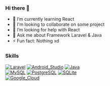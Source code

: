 ### Hi there 👋

- 🌱 I’m currently learning React
- 👯 I'm looking to collaborate on some project
- 🤔 I’m looking for help with React
- 💬 Ask me about Framework Laravel & Java
- ⚡ Fun fact: Nothing xd

### Skills

[![Laravel](https://img.shields.io/badge/Framework_LARAVEL-EB4432?style=for-the-badge&logo=laravel&logoColor=white&labelColor=101010)]()
[![Android_Studio](https://img.shields.io/badge/Android_Studio_with_Java-3DDC84?style=for-the-badge&logo=android-studio&logoColor=white&labelColor=101010)]()
[![Java](https://img.shields.io/badge/Java_Desktop_with_Apache_NetBeans_IDE-3c7ec1?style=for-the-badge&logo=apachenetbeanside&logoColor=white&labelColor=101010)]()
</br>
[![MySQL](https://img.shields.io/badge/MySQL-f29111?style=for-the-badge&logo=mysql&logoColor=white&labelColor=101010)]()
[![PostgreSQL](https://img.shields.io/badge/PostgreSQL-336791?style=for-the-badge&logo=postgresql&logoColor=white&labelColor=101010)]()
[![SQLite](https://img.shields.io/badge/SQLite-78a498?style=for-the-badge&logo=sqlite&logoColor=white&labelColor=101010)]()
</br>
[![Google_Cloud](https://img.shields.io/badge/Google_Cloud-5594f1?style=for-the-badge&logo=googlecloud&logoColor=white&labelColor=101010)]()

